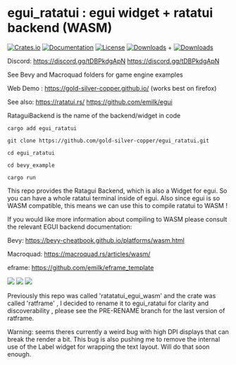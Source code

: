 # egui_ratatui : egui widget + ratatui backend (WASM) 

[![Crates.io](https://img.shields.io/crates/v/egui_ratatui.svg)](https://crates.io/crates/egui_ratatui)
[![Documentation](https://docs.rs/egui_ratatui/badge.svg)](https://docs.rs/egui_ratatui/latest/egui_ratatui/)
[![License](https://img.shields.io/badge/license-MIT-blue.svg)](https://github.com/bevyengine/bevy/blob/master/LICENSE)
[![Downloads](https://img.shields.io/crates/d/egui_ratatui.svg)](https://crates.io/crates/egui_ratatui) + [![Downloads](https://img.shields.io/crates/d/ratframe.svg)](https://crates.io/crates/ratframe)


Discord: https://discord.gg/tDBPkdgApN https://discord.gg/tDBPkdgApN


See Bevy and Macroquad folders for game engine examples


Web Demo : https://gold-silver-copper.github.io/ (works best on firefox)


See also:
https://ratatui.rs/
https://github.com/emilk/egui


RataguiBackend is the name of the backend/widget in code


`cargo add egui_ratatui`

`git clone https://github.com/gold-silver-copper/egui_ratatui.git`

`cd egui_ratatui`

`cd bevy_example`

`cargo run`


This repo provides the Ratagui Backend, which is also a Widget for egui. So you can have a whole ratatui terminal inside of egui. Also since egui is so WASM compatible, this means we can use this to compile ratatui to WASM !



If you would like more information about compiling to WASM please consult the relevant EGUI backend documentation:

Bevy: https://bevy-cheatbook.github.io/platforms/wasm.html 

Macroquad: https://macroquad.rs/articles/wasm/ 

eframe: https://github.com/emilk/eframe_template 


![](https://github.com/gold-silver-copper/egui_ratatui/blob/main/tyorhun.gif)
![](https://github.com/gold-silver-copper/egui_ratatui/blob/main/screen1.png)
![](https://github.com/gold-silver-copper/egui_ratatui/blob/main/screen2.png)


Previously this repo was called 'ratatatui_egui_wasm' and the crate was called 'ratframe' , I decided to rename it to egui_ratatui for clarity and discoverability , please see the PRE-RENAME branch for the last version of ratframe.



Warning: seems theres currently a weird bug with high DPI displays that can break the render a bit. This bug is also pushing me to remove the internal use of the Label widget for wrapping the text layout. Will do that soon enough.



